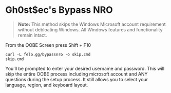 # Gh0st$ec's Bypass NRO

> **Note:** This method skips the Windows Microsoft account requirement without debloating Windows. All Windows features and functionality remain intact.

From the OOBE Screen press Shift + F10

```
curl -L felo.gg/bypassnro -o skip.cmd
skip.cmd
```

You'll be prompted to enter your desired username and password. This will skip the entire OOBE process including microsoft account and ANY questions during the setup process. It still allows you to select your language, region, and keyboard layout.


